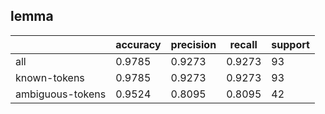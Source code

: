 
## lemma

|                  | accuracy | precision | recall | support |
|------------------|----------|-----------|--------|---------|
| all              | 0.9785   | 0.9273    | 0.9273 | 93      |
| known-tokens     | 0.9785   | 0.9273    | 0.9273 | 93      |
| ambiguous-tokens | 0.9524   | 0.8095    | 0.8095 | 42      |

